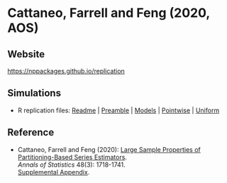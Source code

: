 # Cattaneo, Farrell and Feng (2020, AOS)

## Website

https://nppackages.github.io/replication

## Simulations

- R replication files: [Readme](readme.txt) | [Preamble](preamble_rep.R) | [Models](model.csv) | [Pointwise](sim_pointwise_rep.R) | [Uniform](sim_uniform_rep.R)

## Reference

- Cattaneo, Farrell and Feng (2020): [Large Sample Properties of Partitioning-Based Series Estimators](https://nppackages.github.io/references/Cattaneo-Farrell-Feng_2020_AoS.pdf).<br>
_Annals of Statistics_ 48(3): 1718-1741.<br>
[Supplemental Appendix](https://nppackages.github.io/references/Cattaneo-Farrell-Feng_2020_AoS--Supplemental.pdf).

<br><br>
